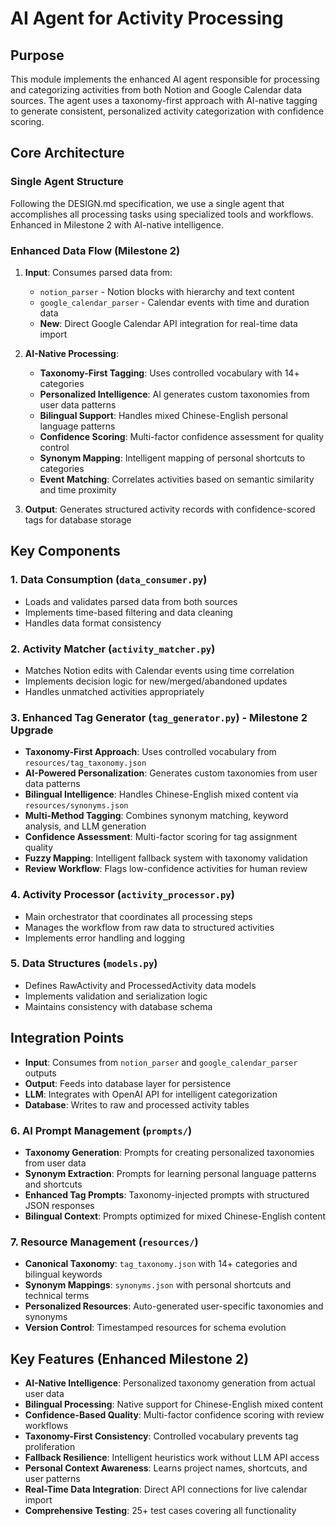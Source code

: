 # AI Agent for Activity Processing

## Purpose
This module implements the enhanced AI agent responsible for processing and categorizing activities from both Notion and Google Calendar data sources. The agent uses a taxonomy-first approach with AI-native tagging to generate consistent, personalized activity categorization with confidence scoring.

## Core Architecture

### Single Agent Structure
Following the DESIGN.md specification, we use a single agent that accomplishes all processing tasks using specialized tools and workflows. Enhanced in Milestone 2 with AI-native intelligence.

### Enhanced Data Flow (Milestone 2)
1. **Input**: Consumes parsed data from:
   - `notion_parser` - Notion blocks with hierarchy and text content
   - `google_calendar_parser` - Calendar events with time and duration data
   - **New**: Direct Google Calendar API integration for real-time data import

2. **AI-Native Processing**: 
   - **Taxonomy-First Tagging**: Uses controlled vocabulary with 14+ categories
   - **Personalized Intelligence**: AI generates custom taxonomies from user data patterns
   - **Bilingual Support**: Handles mixed Chinese-English personal language patterns
   - **Confidence Scoring**: Multi-factor confidence assessment for quality control
   - **Synonym Mapping**: Intelligent mapping of personal shortcuts to categories
   - **Event Matching**: Correlates activities based on semantic similarity and time proximity

3. **Output**: Generates structured activity records with confidence-scored tags for database storage

## Key Components

### 1. Data Consumption (`data_consumer.py`)
- Loads and validates parsed data from both sources
- Implements time-based filtering and data cleaning
- Handles data format consistency

### 2. Activity Matcher (`activity_matcher.py`) 
- Matches Notion edits with Calendar events using time correlation
- Implements decision logic for new/merged/abandoned updates
- Handles unmatched activities appropriately

### 3. Enhanced Tag Generator (`tag_generator.py`) - **Milestone 2 Upgrade**
- **Taxonomy-First Approach**: Uses controlled vocabulary from `resources/tag_taxonomy.json`
- **AI-Powered Personalization**: Generates custom taxonomies from user data patterns
- **Bilingual Intelligence**: Handles Chinese-English mixed content via `resources/synonyms.json`
- **Multi-Method Tagging**: Combines synonym matching, keyword analysis, and LLM generation
- **Confidence Assessment**: Multi-factor scoring for tag assignment quality
- **Fuzzy Mapping**: Intelligent fallback system with taxonomy validation
- **Review Workflow**: Flags low-confidence activities for human review

### 4. Activity Processor (`activity_processor.py`)
- Main orchestrator that coordinates all processing steps
- Manages the workflow from raw data to structured activities
- Implements error handling and logging

### 5. Data Structures (`models.py`)
- Defines RawActivity and ProcessedActivity data models
- Implements validation and serialization logic
- Maintains consistency with database schema

## Integration Points
- **Input**: Consumes from `notion_parser` and `google_calendar_parser` outputs
- **Output**: Feeds into database layer for persistence
- **LLM**: Integrates with OpenAI API for intelligent categorization
- **Database**: Writes to raw and processed activity tables

### 6. AI Prompt Management (`prompts/`)
- **Taxonomy Generation**: Prompts for creating personalized taxonomies from user data
- **Synonym Extraction**: Prompts for learning personal language patterns and shortcuts
- **Enhanced Tag Prompts**: Taxonomy-injected prompts with structured JSON responses
- **Bilingual Context**: Prompts optimized for mixed Chinese-English content

### 7. Resource Management (`resources/`)
- **Canonical Taxonomy**: `tag_taxonomy.json` with 14+ categories and bilingual keywords
- **Synonym Mappings**: `synonyms.json` with personal shortcuts and technical terms
- **Personalized Resources**: Auto-generated user-specific taxonomies and synonyms
- **Version Control**: Timestamped resources for schema evolution

## Key Features (Enhanced Milestone 2)
- **AI-Native Intelligence**: Personalized taxonomy generation from actual user data
- **Bilingual Processing**: Native support for Chinese-English mixed content
- **Confidence-Based Quality**: Multi-factor confidence scoring with review workflows
- **Taxonomy-First Consistency**: Controlled vocabulary prevents tag proliferation
- **Fallback Resilience**: Intelligent heuristics work without LLM API access
- **Personal Context Awareness**: Learns project names, shortcuts, and user patterns
- **Real-Time Data Integration**: Direct API connections for live calendar import
- **Comprehensive Testing**: 25+ test cases covering all functionality